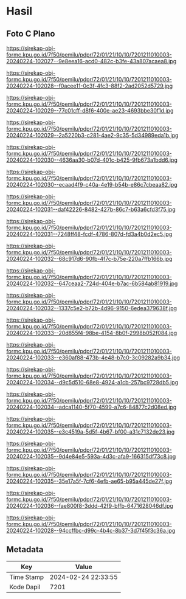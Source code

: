 # Hasil

## Foto C Plano

https://sirekap-obj-formc.kpu.go.id/7f50/pemilu/pdpr/72/01/21/10/10/7201211010003-20240224-102027--9e8eea16-acd0-482c-b3fe-43a807acaea8.jpg

https://sirekap-obj-formc.kpu.go.id/7f50/pemilu/pdpr/72/01/21/10/10/7201211010003-20240224-102028--f0acee11-0c3f-4fc3-88f2-2ad2052d5729.jpg

https://sirekap-obj-formc.kpu.go.id/7f50/pemilu/pdpr/72/01/21/10/10/7201211010003-20240224-102029--77c01cff-d8f6-400e-ae23-4693bbe30f1d.jpg

https://sirekap-obj-formc.kpu.go.id/7f50/pemilu/pdpr/72/01/21/10/10/7201211010003-20240224-102029--2a5220b3-c281-4ae2-9c35-5d34989eda1b.jpg

https://sirekap-obj-formc.kpu.go.id/7f50/pemilu/pdpr/72/01/21/10/10/7201211010003-20240224-102030--4636aa30-b07d-401c-b425-9fb673a1bdd6.jpg

https://sirekap-obj-formc.kpu.go.id/7f50/pemilu/pdpr/72/01/21/10/10/7201211010003-20240224-102030--ecaad4f9-c40a-4e19-b54b-e86c7cbeaa82.jpg

https://sirekap-obj-formc.kpu.go.id/7f50/pemilu/pdpr/72/01/21/10/10/7201211010003-20240224-102031--daf42226-8482-427b-86c7-b63a6cfd3f75.jpg

https://sirekap-obj-formc.kpu.go.id/7f50/pemilu/pdpr/72/01/21/10/10/7201211010003-20240224-102031--7248ff48-fcdf-4786-807d-fd3a4b0d2ec5.jpg

https://sirekap-obj-formc.kpu.go.id/7f50/pemilu/pdpr/72/01/21/10/10/7201211010003-20240224-102032--68c917d6-90fb-4f7c-b75e-220a7ffb166b.jpg

https://sirekap-obj-formc.kpu.go.id/7f50/pemilu/pdpr/72/01/21/10/10/7201211010003-20240224-102032--647ceaa2-724d-404e-b7ac-6b584ab81919.jpg

https://sirekap-obj-formc.kpu.go.id/7f50/pemilu/pdpr/72/01/21/10/10/7201211010003-20240224-102032--1337c5e2-b72b-4d96-9150-6edea379638f.jpg

https://sirekap-obj-formc.kpu.go.id/7f50/pemilu/pdpr/72/01/21/10/10/7201211010003-20240224-102033--20d855f4-98be-4154-8b0f-2998b052f084.jpg

https://sirekap-obj-formc.kpu.go.id/7f50/pemilu/pdpr/72/01/21/10/10/7201211010003-20240224-102033--e360af88-473b-4e48-b7c0-3c09282a9b34.jpg

https://sirekap-obj-formc.kpu.go.id/7f50/pemilu/pdpr/72/01/21/10/10/7201211010003-20240224-102034--d9c5d510-68e8-4924-a1cb-257bc9728db5.jpg

https://sirekap-obj-formc.kpu.go.id/7f50/pemilu/pdpr/72/01/21/10/10/7201211010003-20240224-102034--adca1140-5f70-4599-a7c6-84877c2d08ed.jpg

https://sirekap-obj-formc.kpu.go.id/7f50/pemilu/pdpr/72/01/21/10/10/7201211010003-20240224-102035--e3c4519a-5d5f-4b67-bf00-a31c7132de23.jpg

https://sirekap-obj-formc.kpu.go.id/7f50/pemilu/pdpr/72/01/21/10/10/7201211010003-20240224-102035--9d4e84e5-593a-4d3c-afa9-166315df73c8.jpg

https://sirekap-obj-formc.kpu.go.id/7f50/pemilu/pdpr/72/01/21/10/10/7201211010003-20240224-102035--35e17a5f-7cf6-4efb-ae65-b95a445de27f.jpg

https://sirekap-obj-formc.kpu.go.id/7f50/pemilu/pdpr/72/01/21/10/10/7201211010003-20240224-102036--fae800f8-3ddd-42f9-bffb-6471628046df.jpg

https://sirekap-obj-formc.kpu.go.id/7f50/pemilu/pdpr/72/01/21/10/10/7201211010003-20240224-102028--94ccffbc-d99c-4b4c-8b37-3d7f45f3c36a.jpg


## Metadata

| Key        | Value               |
| ---------- | ------------------- |
| Time Stamp | 2024-02-24 22:33:55 |
| Kode Dapil | 7201                |



